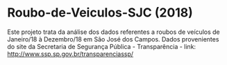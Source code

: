 # Roubo-de-Veiculos-SJC (2018)
Este projeto trata da análise dos dados referentes a roubos de veículos de Janeiro/18 à Dezembro/18 em São José dos Campos.
Dados provenientes do site da Secretaria de Segurança Pública - Transparência - link: http://www.ssp.sp.gov.br/transparenciassp/ 
